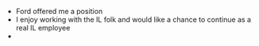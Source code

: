 - Ford offered me a position
- I enjoy working with the IL folk and would like a chance to continue as a real IL employee
-
